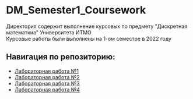 # DM_Semester1_Coursework

Директория содержит выполнение курсовых по предмету "Дискретная математкиа" Университета ИТМО <br />
Курсовые работы были выполнены на 1-ом семестре в 2022 году

## Навигация по репозиторию: 
  - [Лабораторная работа №1](/DataBase_lab1)
  - [Лабораторная работа №2](/DataBase_lab2)
  - [Лабораторная работа №3](/DataBase_lab3)
  - [Лабораторная работа №4](/DataBase_lab4)
